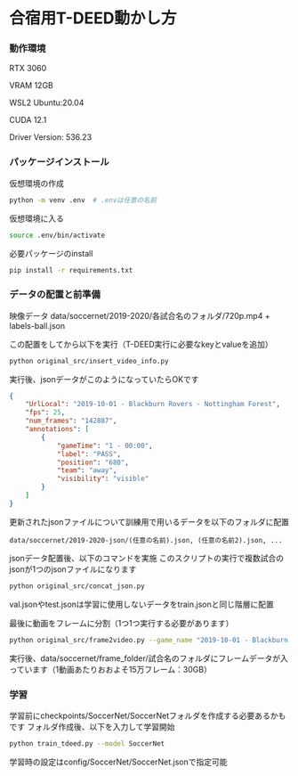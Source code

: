 # 合宿用T-DEED動かし方

### 動作環境
RTX 3060

VRAM 12GB

WSL2 Ubuntu:20.04

CUDA 12.1

Driver Version: 536.23

### パッケージインストール

仮想環境の作成
```bash
python -m venv .env  # .envは任意の名前
```

仮想環境に入る
```bash
source .env/bin/activate
```

必要パッケージのinstall
```bash
pip install -r requirements.txt
```

### データの配置と前準備
映像データ
data/soccernet/2019-2020/各試合名のフォルダ/720p.mp4 + labels-ball.json

この配置をしてから以下を実行（T-DEED実行に必要なkeyとvalueを追加）
```bash
python original_src/insert_video_info.py
```
実行後、jsonデータがこのようになっていたらOKです
```json
{
    "UrlLocal": "2019-10-01 - Blackburn Rovers - Nottingham Forest",
    "fps": 25,
    "num_frames": "142887",
    "annotations": [
        {
            "gameTime": "1 - 00:00",
            "label": "PASS",
            "position": "680",
            "team": "away",
            "visibility": "visible"
        }
    ]
}
```
更新されたjsonファイルについて訓練用で用いるデータを以下のフォルダに配置

```
data/soccernet/2019-2020-json/(任意の名前).json, (任意の名前2).json, ...
```



jsonデータ配置後、以下のコマンドを実施
このスクリプトの実行で複数試合のjsonが1つのjsonファイルになります
```bash
python original_src/concat_json.py
```

val.jsonやtest.jsonは学習に使用しないデータをtrain.jsonと同じ階層に配置

最後に動画をフレームに分割（1つ1つ実行する必要があります）

```bash
python original_src/frame2video.py --game_name "2019-10-01 - Blackburn Rovers - Nottingham Forest"
```

実行後、data/soccernet/frame_folder/試合名のフォルダにフレームデータが入っています（1動画あたりおおよそ15万フレーム：30GB）


### 学習

学習前にcheckpoints/SoccerNet/SoccerNetフォルダを作成する必要あるかもです
フォルダ作成後、以下を入力して学習開始
```bash
python train_tdeed.py --model SoccerNet
```

学習時の設定はconfig/SoccerNet/SoccerNet.jsonで指定可能



